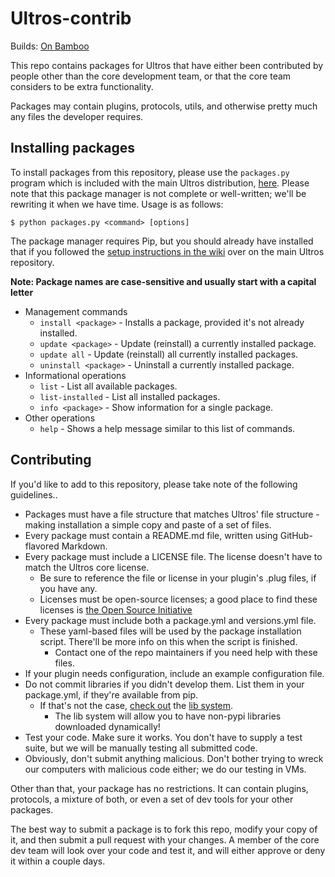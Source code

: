 Ultros-contrib
==============

Builds: [On Bamboo](http://bamboo.gserv.me/browse/ULTROS-CONTRIB/latest)

This repo contains packages for Ultros that have either been contributed by people other than the core development team,
or that the core team considers to be extra functionality.

Packages may contain plugins, protocols, utils, and otherwise pretty much any files the developer requires.

Installing packages
-------------------

To install packages from this repository, please use the `packages.py` program which is included with the
main Ultros distribution, [here](https://github.com/UltrosBot/Ultros). Please note that this package
manager is not complete or well-written; we'll be rewriting it when we have time. Usage is as follows:

`$ python packages.py <command> [options]`

The package manager requires Pip, but you should already have installed that if you followed the
[setup instructions in the wiki](https://github.com/UltrosBot/Ultros/wiki/Requirements) over on the main
Ultros repository.

**Note: Package names are case-sensitive and usually start with a capital letter**

* Management commands
    * `install <package>` - Installs a package, provided it's not already installed.
    * `update <package>` - Update (reinstall) a currently installed package.
    * `update all` - Update (reinstall) all currently installed packages.
    * `uninstall <package>` - Uninstall a currently installed package.
* Informational operations
    * `list` - List all available packages.
    * `list-installed` - List all installed packages.
    * `info <package>` - Show information for a single package.
* Other operations
    * `help` - Shows a help message similar to this list of commands.

Contributing
------------

If you'd like to add to this repository, please take note of the following guidelines..

* Packages must have a file structure that matches Ultros' file structure - making installation a simple copy and paste of a set of files.
* Every package must contain a README.md file, written using GitHub-flavored Markdown.
* Every package must include a LICENSE file. The license doesn't have to match the Ultros core license.
  * Be sure to reference the file or license in your plugin's .plug files, if you have any.
  * Licenses must be open-source licenses; a good place to find these licenses is [the Open Source Initiative](http://opensource.org/licenses)
* Every package must include both a package.yml and versions.yml file.
  * These yaml-based files will be used by the package installation script. There'll be more info on this when the script is finished.
    * Contact one of the repo maintainers if you need help with these files.
* If your plugin needs configuration, include an example configuration file.
* Do not commit libraries if you didn't develop them. List them in your package.yml, if they're available from pip.
  * If that's not the case, [check out](https://github.com/UltrosBot/Ultros/blob/master/lib/definitions/base.json) the [lib system](http://apidocs.ultros.io/Ultros.lib.definitions.html).
    * The lib system will allow you to have non-pypi libraries downloaded dynamically!
* Test your code. Make sure it works. You don't have to supply a test suite, but we will be manually testing all submitted code.
* Obviously, don't submit anything malicious. Don't bother trying to wreck our computers with malicious code either; we do our testing in VMs.

Other than that, your package has no restrictions. It can contain plugins, protocols, a mixture of both, or even a set of dev tools for your other packages.

The best way to submit a package is to fork this repo, modify your copy of it, and then submit a pull request with your changes.
A member of the core dev team will look over your code and test it, and will either approve or deny it within a couple days.
